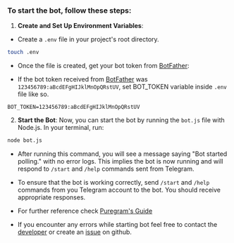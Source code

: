 ### To start the bot, follow these steps:

1. **Create and Set Up Environment Variables**:

- Create a `.env` file in your project's root directory. 
```bash
touch .env
```
- Once the file is created, get your bot token from [BotFather](https://t.me/botfather):

- If the bot token received from [BotFather](https://t.me/botfather) was `123456789:aBcdEFgHIJklMnOpQRstUV`, set BOT_TOKEN variable inside `.env` file like so.

```env
BOT_TOKEN=123456789:aBcdEFgHIJklMnOpQRstUV
```

2. **Start the Bot**: Now, you can start the bot by running the `bot.js` file with Node.js. In your terminal, run:

```bash
node bot.js
```

- After running this command, you will see a message saying "Bot started polling." with no error logs. This implies the bot is now running and will respond to `/start` and `/help` commands sent from Telegram.

- To ensure that the bot is working correctly, send `/start` and `/help` commands from you Telegram account to the bot. You should receive appropriate responses. 

- For further reference check [Puregram's Guide](https://github.com/nitreojs/puregram)

- If you encounter any errors while starting bot feel free to contact the [developer]((https://t.me/dododoyo)) or create an [issue](https://github.com/dododoyo/create-bot-template/issues) on github.
